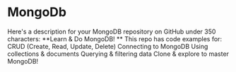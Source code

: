 # MongoDb
Here's a description for your MongoDB repository on GitHub under 350 characters:  **Learn &amp; Do MongoDB! **  This repo has code examples for:  CRUD (Create, Read, Update, Delete) Connecting to MongoDB Using collections &amp; documents Querying &amp; filtering data Clone &amp; explore to master MongoDB!
